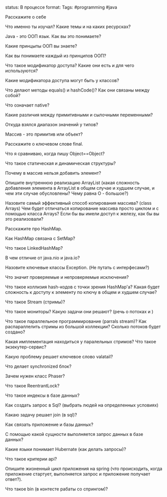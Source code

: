 status: В процессе
format: 
Tags: #programming #java 

Расскажите о себе 

Что именно ты изучал? Какие темы и на каких ресурсках? 

Java - это ООП язык. Как вы это понимаете? 

Какие принцыпы ООП вы знаете? 

Как вы понимаете каждый из принципов ООП? 

Что такое модификатор доступа? Какие они есть и для чего используются? 

Какие модификатора доступа могут быть у классов? 

Что делают методы equals() и hashCode()? Как они связаны между собой? 

Что означает native? 

Какие различия между примитивными и сылочными переменными? 

Откуда взялся диапазон значений у типов? 

Массив - это примитив или объект? 

Расскажите о ключевом слове final. 

Что я сравниваю, когда пишу Object==Object? 

Что такое статическая и динамическая структуры? 

Почему в массив нельзя добавить элемент? 

Опишите внутреннюю реализацию ArrayList (какая сложность добавления элемента в ArrayList в общем случае и худшем случае, и чем эти случае обусловлены? Чему равна О - большое?) 

Назовите самый эффективный способ копирования массива? (class Arrays) Чем будет отличаться копирование массива просто циклом и с помощью класса Arrays? Если бы вы имели доступ к железу, как бы вы это реализовали? 

Расскажите про HashMap. 

Как HashMap связана с SetMap? 

Что такое LinkedHashMap? 

В чем отличие от java.nio и java.io? 

Назовите ключевые классы Exception. (Не путать с интерфесами?) 

Что значит проверяемые и непроверяемые исключения? 

Что такое коллизия hash-кодов с точки зрения HashMap'a? Какая будет сложность к доступу к элементу по ключу в общем и худшем случае? 

Что такое Stream (стримы)?  

Что такое мониторы? Какую задачи они решают? (речь о потоках и ) 

Что такое параллельное программирование (parrals stream)? Как распараллелить стримы из большой коллекции? Сколько потоков будет создано? 

Какая имплементация находиться у паралельных стримов? Что такое экзекутер-сервис? 

Какую проблему решает ключевое слово valatail? 

Что делает synchronized блок? 

Зачем нужен класс Phaser? 

Что такое ReentrantLock? 

 
 

Что такое индексы в базе данных? 

Как создать запрос в Sql? (выбрать людей на определенных условиях) 

Какаю задачу решает join (в sql)? 

Как связать приложение и базы данных? 

С помощью какой сущности выполняется запрос данных в базе данных? 

Какие языки понимает Hubernate (как делать запросы)?  

Что такое критерии api? 

Опишите жизненный цикл приложения на spring (что происходить, когда приложение стартует, выполняется запрос и приложение получает ответ?). 

Что такое bin (в контесте рабаты со спрингом)? 